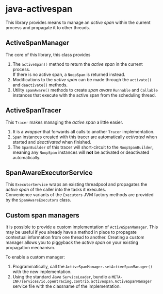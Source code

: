 # java-activespan

This library provides means to manage an _active span_ within the current process
and propagate it to other threads.

## ActiveSpanManager

The core of this library, this class provides
 1. The `activeSpan()` method to return the _active span_ in the current process.   
    If there is no active span, a `NoopSpan` is returned instead.
 2. Modifications to the _active span_ can be made through the `activate()` and `deactivate()` methods.
 3. Utility `spanAware()` methods to create _span aware_ `Runnable` and `Callable` instances
    that execute with the active span from the scheduling thread.

## ActiveSpanTracer

This `Tracer` makes managing the _active span_ a little easier.
 1. It is a _wrapper_ that forwards all calls to another `Tracer` implementation.
 2. `Span` instances created with this tracer are automatically 
    _activated_ when started and _deactivated_ when finished.
 3. The `SpanBuilder` of this tracer will short-circuit to the `NoopSpanBuilder`, 
    meaning any `NoopSpan` instances will **not** be activated or deactivated automatically.

## SpanAwareExecutorService

This `ExecutorService` wraps an existing threadpool and propagates the _active span_
of the caller into the tasks it executes.  
Convenience variants of the `Executors` JVM factory methods
are provided by the `SpanAwareExecutors` class.

## Custom span managers

It is possible to provide a custom implementation of `ActiveSpanManager`.
This may be useful if you already have a method in place to propagate contextual information
from one thread to another. Creating a custom manager allows you to piggyback the _active span_ on
your existing propagation mechanism.  

To enable a custom manager:
 1. Programmatically, call the `ActiveSpanManager.setActiveSpanManager()` with the new implementation.
 2. Using the standard Java `ServiceLoader`, bundle a 
    `META-INF/services/io.opentracing.contrib.activespan.ActiveSpanManager` service file with
    the classname of the implementation.

